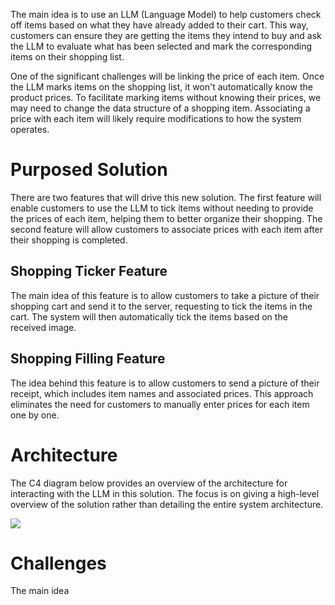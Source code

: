 The main idea is to use an LLM (Language Model) to help customers check off items based on what they have already added to their cart. This way, customers can ensure they are getting the items they intend to buy and ask the LLM to evaluate what has been selected and mark the corresponding items on their shopping list.

One of the significant challenges will be linking the price of each item. Once the LLM marks items on the shopping list, it won't automatically know the product prices. To facilitate marking items without knowing their prices, we may need to change the data structure of a shopping item. Associating a price with each item will likely require modifications to how the system operates.

# Purposed Solution

There are two features that will drive this new solution. The first feature will enable customers to use the LLM to tick items without needing to provide the prices of each item, helping them to better organize their shopping. The second feature will allow customers to associate prices with each item after their shopping is completed.

## Shopping Ticker Feature

The main idea of this feature is to allow customers to take a picture of their shopping cart and send it to the server, requesting to tick the items in the cart. The system will then automatically tick the items based on the received image.

## Shopping Filling Feature

The idea behind this feature is to allow customers to send a picture of their receipt, which includes item names and associated prices. This approach eliminates the need for customers to manually enter prices for each item one by one.

# Architecture

The C4 diagram below provides an overview of the architecture for interacting with the LLM in this solution. The focus is on giving a high-level overview of the solution rather than detailing the entire system architecture.

<img src="https://github.com/user-attachments/assets/c27cf4f3-fae4-4d78-b3a3-6023fa97d87b"/>

# Challenges

The main idea 